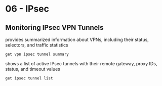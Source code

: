 # 06 - IPsec
## Monitoring IPsec VPN Tunnels
provides summarized information about VPNs, including their status, selectors, and traffic statistics
```
get vpn ipsec tunnel summary
```
shows a list of active IPsec tunnels with their remote gateway, proxy IDs, status, and timeout values
```
get ipsec tunnel list
```